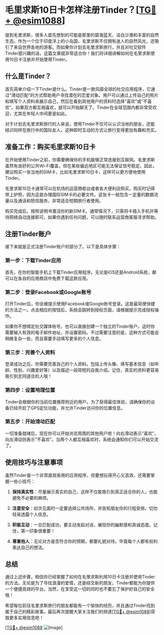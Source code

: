 # 毛里求斯10日卡怎样注册Tinder？[[TG💪+ @esim1088](https://t.me/s/esim1088)]

提到毛里求斯，很多人首先想到的可能是那里的碧海蓝天、洁白沙滩和丰富的自然生态。作为一个位于印度洋上的小岛国，毛里求斯不仅拥有迷人的自然风光，还吸引了来自世界各地的游客。而如果你计划去毛里求斯旅行，并且对社交软件Tinder感兴趣的话，这篇文章就非常适合你！我们将详细讲解如何在毛里求斯使用10日卡注册并开始使用Tinder。

## 什么是Tinder？

首先简单介绍一下Tinder是什么。Tinder是一款风靡全球的社交应用程序，它通过“滑动匹配”的方式帮助用户寻找潜在的恋爱对象。用户可以通过上传自己的照片和填写个人资料来展示自己，然后在看到其他用户的资料时选择“喜欢”或“不喜欢”。如果双方都互相喜欢，就可以开始聊天了。Tinder在全球范围内都非常受欢迎，尤其在年轻人中间更是如此。

对于计划去毛里求斯旅行的人来说，使用Tinder不仅可以认识当地的朋友，还能结识同样在旅行中的国际友人。这种即时互动的方式让旅行变得更加有趣和充实。

## 准备工作：购买毛里求斯10日卡

在开始使用Tinder之前，你需要确保你的手机能够正常连接到互联网。毛里求斯虽然有良好的公共Wi-Fi覆盖，但在某些偏远地区可能无法保证信号稳定。因此，建议购买一张当地的SIM卡，比如毛里求斯10日卡，这样可以更方便地使用Tinder。

毛里求斯10日卡通常可以在机场的运营商柜台或者各大便利店购买。购买时记得带上护照，因为这是办理国际SIM卡的必要文件。这张卡一般包含一定量的数据流量以及通话和短信服务，非常适合短期旅行者使用。

购买完成后，按照说明书激活你的新SIM卡。通常情况下，只需将卡插入手机并等待网络自动连接即可。如果你遇到任何问题，可以随时联系运营商客服寻求帮助。

## 注册Tinder账户

接下来就是正式注册Tinder账户的部分了。以下是具体步骤：

### 第一步：下载Tinder应用
首先，在你的智能手机上下载Tinder应用程序。无论是iOS还是Android系统，都可以在各自的应用商店中免费下载这款应用。

### 第二步：登录Facebook或Google账号
打开Tinder后，你会被提示使用Facebook或Google账号登录。这是最简便快捷的方法之一。点击相应的按钮后，系统会跳转到授权页面，请根据提示完成授权操作。

如果你不想绑定社交媒体账号，也可以直接创建一个独立的Tinder账户。这时你需要输入有效的电子邮件地址，并设置密码。不过需要注意的是，这种方式可能会稍微复杂一些，而且需要手动填写更多的个人信息。

### 第三步：完善个人资料
登录成功之后，你需要完善自己的个人资料。包括上传头像、填写基本信息（如年龄、性别、兴趣爱好等）以及描述一段简短的自我介绍。记住，真实的资料更容易吸引到志同道合的人哦！

### 第四步：设置地理位置
Tinder会根据你的当前位置推荐附近的用户。为了获得最佳体验，请确保你的设备已经开启了GPS定位功能，并允许Tinder访问你的位置信息。

### 第五步：开始滑动匹配
一切准备就绪后，现在你可以开始浏览周围的其他用户啦！向右滑动表示“喜欢”，向左滑动则表示“不喜欢”。当两个人都互相喜欢时，系统会通知你们可以开始交流了。

## 使用技巧与注意事项

虽然Tinder是一个非常直观易用的应用程序，但要想玩得开心又高效，还需要掌握一些小技巧：

1. **保持真实性**：尽量展示真实的自己，这样不仅能吸引到真正适合你的人，也能避免不必要的麻烦。
   
2. **注意安全**：初次见面时一定要选择公共场所，并告知朋友你的行程安排。切勿轻易透露个人信息。

3. **积极互动**：一旦匹配成功，要主动发起对话，展现你的幽默感和真诚态度。记住，第一印象很重要！

4. **尊重他人**：无论对方是否符合你的预期，都要礼貌对待。毕竟每个人都有权利表达自己的想法。

## 总结

通过上述步骤，相信你已经掌握了如何在毛里求斯利用10日卡注册并使用Tinder的方法。无论是为了寻找浪漫的爱情，还是结交新的朋友，Tinder都能为你提供一个便捷高效的平台。当然，在享受这一切的同时也不要忘了保护好自己的安全哦！

希望每位前往毛里求斯旅行的朋友都能有一个愉快的经历，并且通过Tinder找到属于自己的精彩故事。最后再次提醒大家关注我们的频道[[TG💪+ @esim1088](https://t.me/s/esim1088)]获取更多实用信息吧！

[[TG💪+ @esim1088](https://t.me/s/esim1088) ![Image](https://i.postimg.cc/4NQfJmqS/Snipaste-2025-05-13-00-14-12.png)]